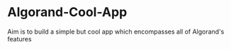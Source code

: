 ﻿# Algorand-Cool-App


Aim is to build a simple but cool app which encompasses all of Algorand's features
